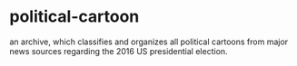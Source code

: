 # political-cartoon
an archive, which classifies and organizes all political cartoons from major news sources regarding the 2016 US presidential election. 

